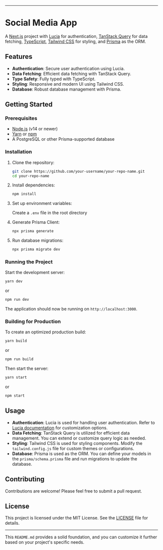 
---

# Social Media App

A [Next.js](https://nextjs.org/) project with [Lucia](https://lucia-auth.com/) for authentication, [TanStack Query](https://tanstack.com/query/latest) for data fetching, [TypeScript](https://www.typescriptlang.org/), [Tailwind CSS](https://tailwindcss.com/) for styling, and [Prisma](https://www.prisma.io/) as the ORM.

## Features

- **Authentication**: Secure user authentication using Lucia.
- **Data Fetching**: Efficient data fetching with TanStack Query.
- **Type Safety**: Fully typed with TypeScript.
- **Styling**: Responsive and modern UI using Tailwind CSS.
- **Database**: Robust database management with Prisma.

## Getting Started

### Prerequisites

- [Node.js](https://nodejs.org/) (v14 or newer)
- [Yarn](https://yarnpkg.com/) or [npm](https://www.npmjs.com/)
- A PostgreSQL or other Prisma-supported database

### Installation

1. Clone the repository:

    ```bash
    git clone https://github.com/your-username/your-repo-name.git
    cd your-repo-name
    ```

2. Install dependencies:

    ```bash
    npm install
    ```

3. Set up environment variables:

    Create a `.env` file in the root directory 

4. Generate Prisma Client:

    ```bash
    npx prisma generate
    ```

5. Run database migrations:

    ```bash
    npx prisma migrate dev
    ```

### Running the Project

Start the development server:

```bash
yarn dev
```

or

```bash
npm run dev
```

The application should now be running on `http://localhost:3000`.

### Building for Production

To create an optimized production build:

```bash
yarn build
```

or

```bash
npm run build
```

Then start the server:

```bash
yarn start
```

or

```bash
npm start
```


## Usage

- **Authentication**: Lucia is used for handling user authentication. Refer to [Lucia documentation](https://lucia-auth.com/) for customization options.
- **Data Fetching**: TanStack Query is utilized for efficient data management. You can extend or customize query logic as needed.
- **Styling**: Tailwind CSS is used for styling components. Modify the `tailwind.config.js` file for custom themes or configurations.
- **Database**: Prisma is used as the ORM. You can define your models in the `prisma/schema.prisma` file and run migrations to update the database.

## Contributing

Contributions are welcome! Please feel free to submit a pull request.

## License

This project is licensed under the MIT License. See the [LICENSE](LICENSE) file for details.

---

This `README.md` provides a solid foundation, and you can customize it further based on your project's specific needs.
